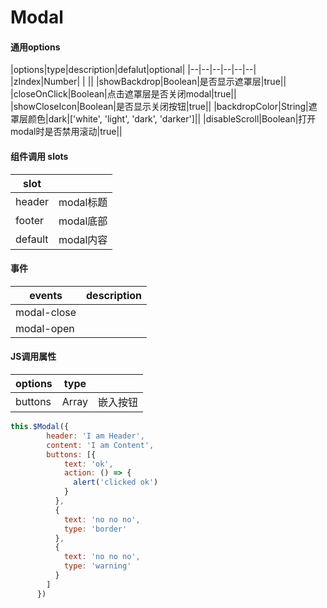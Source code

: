 # Modal

<modal-modal></modal-modal>

#### 通用options

|options|type|description|defalut|optional|
|--|--|--|--|--|--|
|zIndex|Number| | ||
|showBackdrop|Boolean|是否显示遮罩层|true||
|closeOnClick|Boolean|点击遮罩层是否关闭modal|true||
|showCloseIcon|Boolean|是否显示关闭按钮|true||
|backdropColor|String|遮罩层颜色|dark|['white', 'light', 'dark', 'darker']||
|disableScroll|Boolean|打开modal时是否禁用滚动|true||


#### 组件调用 slots

|slot||
|--|--|
|header|modal标题|
|footer|modal底部|
|default|modal内容|

#### 事件

|events|description|
|--|--|
|modal-close||
|modal-open||

#### JS调用属性

|options|type||
|-|-|-|
|buttons|Array|嵌入按钮|

```js
this.$Modal({
        header: 'I am Header',
        content: 'I am Content',
        buttons: [{
            text: 'ok',
            action: () => {
              alert('clicked ok')
            }
          },
          {
            text: 'no no no',
            type: 'border'
          },
          {
            text: 'no no no',
            type: 'warning'
          }
        ]
      })
```
